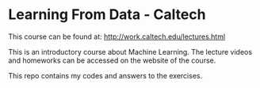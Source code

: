# Learning From Data - Caltech
This course can be found at: http://work.caltech.edu/lectures.html

This is an introductory course about Machine Learning. The lecture videos and homeworks can be accessed on the website of the course.

This repo contains my codes and answers to the exercises.
